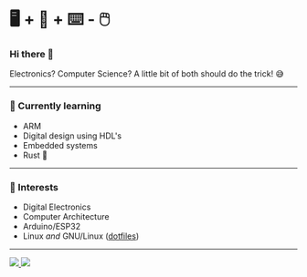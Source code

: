 # :desktop_computer: + :penguin: + :keyboard: - :computer_mouse:

### Hi there 👋

Electronics? Computer Science? A little bit of both should do the trick! :sweat_smile:

---

### :seedling: Currently learning

* ARM
* Digital design using HDL's
* Embedded systems
* Rust :crab:

---

### :telescope: Interests

* Digital Electronics
* Computer Architecture
* Arduino/ESP32
* Linux _and_ GNU/Linux ([dotfiles](https://github.com/CodePurble/dots))

---

<a href="https://github.com/anuraghazra/github-readme-stats">
  <img src="https://github-readme-stats.vercel.app/api/top-langs/?username=CodePurble&layout=compact&show_icons=true&theme=onedark" />
</a>
<a href="https://github.com/anuraghazra/github-readme-stats">
  <img src="https://github-readme-stats.vercel.app/api?username=CodePurble&hide=stars&count_private=true&show_icons=true&theme=onedark" />
</a>
